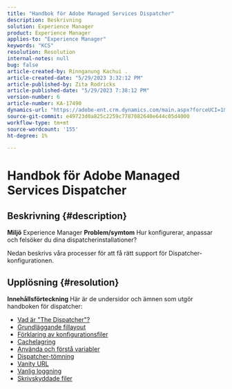 ```yaml
---
title: "Handbok för Adobe Managed Services Dispatcher"
description: Beskrivning
solution: Experience Manager
product: Experience Manager
applies-to: "Experience Manager"
keywords: "KCS"
resolution: Resolution
internal-notes: null
bug: false
article-created-by: Rinnganung Kachui .
article-created-date: "5/29/2023 3:32:12 PM"
article-published-by: Zita Rodricks
article-published-date: "5/29/2023 7:38:12 PM"
version-number: 6
article-number: KA-17490
dynamics-url: "https://adobe-ent.crm.dynamics.com/main.aspx?forceUCI=1&pagetype=entityrecord&etn=knowledgearticle&id=15a270fa-35fe-ed11-8f6e-6045bd0063aa"
source-git-commit: e49723d0a825c2259c7787082640e644c05d4000
workflow-type: tm+mt
source-wordcount: '155'
ht-degree: 1%

---
```


# Handbok för Adobe Managed Services Dispatcher

## Beskrivning {#description}

<b>Miljö</b>
Experience Manager
<b>Problem/symtom</b>
Hur konfigurerar, anpassar och felsöker du dina dispatcherinstallationer?

Nedan beskrivs våra processer för att få rätt support för Dispatcher-konfigurationen.


## Upplösning {#resolution}

<b>Innehållsförteckning</b>
Här är de undersidor och ämnen som utgör handboken för dispatcher:

- [Vad är &quot;The Dispatcher&quot;?](https://experienceleague.adobe.com/docs/experience-cloud-kcs/kbarticles/KA-17911.html)
- [Grundläggande fillayout](https://experienceleague.adobe.com/docs/experience-cloud-kcs/kbarticles/KA-17502.html)
- [Förklaring av konfigurationsfiler](https://experienceleague.adobe.com/docs/experience-cloud-kcs/kbarticles/KA-17477.html)
- [Cachelagring](https://experienceleague.adobe.com/docs/experience-cloud-kcs/kbarticles/KA-17912.html%3Flang%3Den)
- [Använda och förstå variabler](https://experienceleague.adobe.com/docs/experience-cloud-kcs/kbarticles/KA-17487.html%3Flang%3Den)
- [Dispatcher-tömning](https://experienceleague.adobe.com/docs/experience-cloud-kcs/kbarticles/KA-17493.html%3Flang%3Den)
- [Vanity URL](https://experienceleague.adobe.com/docs/experience-cloud-kcs/kbarticles/KA-17463.html)
- [Vanlig loggning](https://experienceleague.adobe.com/docs/experience-cloud-kcs/kbarticles/KA-17914.html%3Flang%3Den)
- [Skrivskyddade filer](https://experienceleague.adobe.com/docs/experience-cloud-kcs/kbarticles/KA-17483.html%3Flang%3Den)

